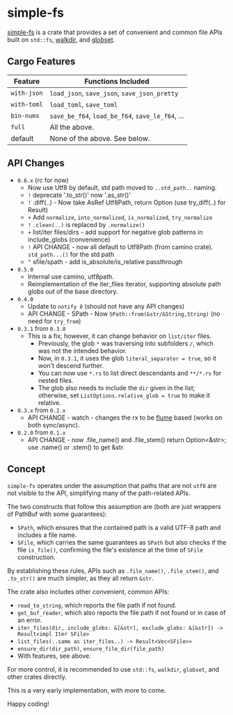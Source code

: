 # simple-fs

[simple-fs](https://github.com/jeremychone/rust-simple-fs) is a crate that provides a set of convenient and common file APIs built on `std::fs`, [walkdir](https://crates.io/crates/walkdir), and [globset](https://crates.io/crates/globset).

## Cargo Features

| Feature     | Functions Included                              |
|-------------|--------------------------------------------------|
| `with-json` | `load_json`, `save_json`, `save_json_pretty`     |
| `with-toml` | `load_toml`, `save_toml`                         |
| `bin-nums`  | `save_be_f64`, `load_be_f64`, `save_le_f64`, ... |
| `full`      | All the above.                                   |
| default     | None of the above. See below.                    |

## API Changes

- `0.6.x` (rc for now)
  - Now use Utf8 by default, std path moved to `..std_path..` naming. 
  - `!` deprecate '.to_str()' now '.as_str()'
  - `!` .diff(..) - Now take AsRef Utf8Path, return Option<SPath> (use try_diff(..) for Result)
  - `+` Add `normalize`, `into_normalized`, `is_normalized`, `try_normalize`
  - `!` `.clean(..)` is replaced by `.normalize()`
  - `+` list/iter files/dirs - add support for negative glob patterns in include_globs (convenience)
  - `!` API CHANGE - now all default to Utf8Path (from camino crate). `std_path...()` for the std path
  - `^` sfile/spath - add is_absolute/is_relative passthrough
- `0.5.0`
  - Internal use camino, utf8path. 
  - Reimplementation of the iter_files iterator, supporting absolute path globs out of the base directory. 
- `0.4.0`
  - Update to `notify 8` (should not have any API changes)
  - API CHANGE - SPath - Now `SPath::from(&str/&String,String)` (no need for `try_from`)
- `0.3.1` from `0.3.0`
  - This is a fix; however, it can change behavior on `list/iter` files. 
    - Previously, the glob `*` was traversing into subfolders `/`, which was not the intended behavior. 
    - Now, in `0.3.1`, it uses the glob `literal_separator = true`, so it won't descend further. 
    - You can now use `*.rs` to list direct descendants and `**/*.rs` for nested files. 
    - The glob also needs to include the `dir` given in the list; otherwise, set `ListOptions.relative_glob = true` to make it relative. 
- `0.3.x` from `0.2.x`
  - API CHANGE - watch - changes the rx to be [flume](https://crates.io/crates/flume) based (works on both sync/async).
- `0.2.0` from `0.1.x`
  - API CHANGE - now .file_name() and .file_stem() return Option<&str>; use .name() or .stem() to get &str.

## Concept

`simple-fs` operates under the assumption that paths that are not `utf8` are not visible to the API, simplifying many of the path-related APIs.

The two constructs that follow this assumption are (both are just wrappers of PathBuf with some guarantees):

- `SPath`, which ensures that the contained path is a valid UTF-8 path and includes a file name.
- `SFile`, which carries the same guarantees as `SPath` but also checks if the file `is_file()`, confirming the file's existence at the time of `SFile` construction.

By establishing these rules, APIs such as `.file_name()`, `.file_stem()`, and `.to_str()` are much simpler, as they all return `&str`.

The crate also includes other convenient, common APIs:

- `read_to_string`, which reports the file path if not found.
- `get_buf_reader`, which also reports the file path if not found or in case of an error.
- `iter_files(dir, include_globs: &[&str], exclude_globs: &[&str]) -> Result<impl Iter SFile>`
- `list_files(..same as iter_files..) -> Result<Vec<SFile>>`
- `ensure_dir(dir_path)`, `ensure_file_dir(file_path)`
- With features, see above. 

For more control, it is recommended to use `std::fs`, `walkdir`, `globset`, and other crates directly.

This is a very early implementation, with more to come.

Happy coding!
